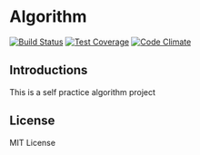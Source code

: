 # Algorithm

[![Build Status](https://travis-ci.org/lulalachen/algorithm.svg?branch=master)](https://travis-ci.org/lulalachen/algorithm)
[![Test Coverage](https://codeclimate.com/github/lulalachen/algorithm/badges/coverage.svg)](https://codeclimate.com/github/lulalachen/algorithm/coverage)
[![Code Climate](https://codeclimate.com/github/lulalachen/algorithm/badges/gpa.svg)](https://codeclimate.com/github/lulalachen/algorithm)

## Introductions
This is a self practice algorithm project

## License
MIT License
